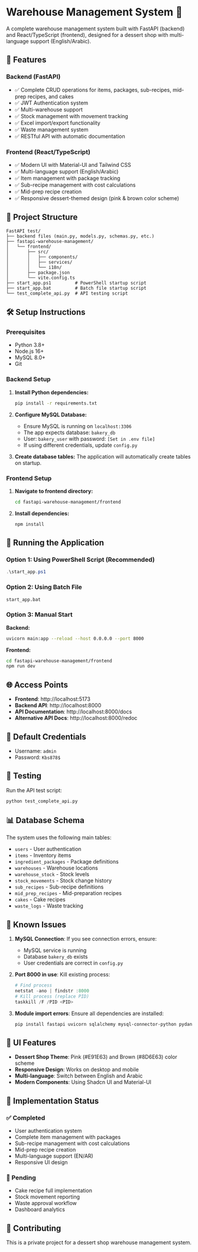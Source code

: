 # Warehouse Management System 🧁

A complete warehouse management system built with FastAPI (backend) and React/TypeScript (frontend), designed for a dessert shop with multi-language support (English/Arabic).

## 🚀 Features

### Backend (FastAPI)
- ✅ Complete CRUD operations for items, packages, sub-recipes, mid-prep recipes, and cakes
- ✅ JWT Authentication system
- ✅ Multi-warehouse support
- ✅ Stock management with movement tracking
- ✅ Excel import/export functionality
- ✅ Waste management system
- ✅ RESTful API with automatic documentation

### Frontend (React/TypeScript)
- ✅ Modern UI with Material-UI and Tailwind CSS
- ✅ Multi-language support (English/Arabic)
- ✅ Item management with package tracking
- ✅ Sub-recipe management with cost calculations
- ✅ Mid-prep recipe creation
- ✅ Responsive dessert-themed design (pink & brown color scheme)

## 📁 Project Structure

```
FastAPI test/
├── backend files (main.py, models.py, schemas.py, etc.)
├── fastapi-warehouse-management/
│   └── frontend/
│       ├── src/
│       │   ├── components/
│       │   ├── services/
│       │   └── i18n/
│       ├── package.json
│       └── vite.config.ts
├── start_app.ps1         # PowerShell startup script
├── start_app.bat         # Batch file startup script
└── test_complete_api.py  # API testing script
```

## 🛠️ Setup Instructions

### Prerequisites
- Python 3.8+
- Node.js 16+
- MySQL 8.0+
- Git

### Backend Setup

1. **Install Python dependencies:**
   ```bash
   pip install -r requirements.txt
   ```

2. **Configure MySQL Database:**
   - Ensure MySQL is running on `localhost:3306`
   - The app expects database: `bakery_db`
   - User: `bakery_user` with password: `[Set in .env file]`
   - If using different credentials, update `config.py`

3. **Create database tables:**
   The application will automatically create tables on startup.

### Frontend Setup

1. **Navigate to frontend directory:**
   ```bash
   cd fastapi-warehouse-management/frontend
   ```

2. **Install dependencies:**
   ```bash
   npm install
   ```

## 🚀 Running the Application

### Option 1: Using PowerShell Script (Recommended)
```powershell
.\start_app.ps1
```

### Option 2: Using Batch File
```cmd
start_app.bat
```

### Option 3: Manual Start

**Backend:**
```bash
uvicorn main:app --reload --host 0.0.0.0 --port 8000
```

**Frontend:**
```bash
cd fastapi-warehouse-management/frontend
npm run dev
```

## 🌐 Access Points

- **Frontend**: http://localhost:5173
- **Backend API**: http://localhost:8000
- **API Documentation**: http://localhost:8000/docs
- **Alternative API Docs**: http://localhost:8000/redoc

## 🔑 Default Credentials

- Username: `admin`
- Password: `Kbs878$`

## 🧪 Testing

Run the API test script:
```bash
python test_complete_api.py
```

## 📊 Database Schema

The system uses the following main tables:
- `users` - User authentication
- `items` - Inventory items
- `ingredient_packages` - Package definitions
- `warehouses` - Warehouse locations
- `warehouse_stock` - Stock levels
- `stock_movements` - Stock change history
- `sub_recipes` - Sub-recipe definitions
- `mid_prep_recipes` - Mid-preparation recipes
- `cakes` - Cake recipes
- `waste_logs` - Waste tracking

## 🐛 Known Issues

1. **MySQL Connection**: If you see connection errors, ensure:
   - MySQL service is running
   - Database `bakery_db` exists
   - User credentials are correct in `config.py`

2. **Port 8000 in use**: Kill existing process:
   ```powershell
   # Find process
   netstat -ano | findstr :8000
   # Kill process (replace PID)
   taskkill /F /PID <PID>
   ```

3. **Module import errors**: Ensure all dependencies are installed:
   ```bash
   pip install fastapi uvicorn sqlalchemy mysql-connector-python pydantic-settings python-jose passlib pandas openpyxl python-multipart
   ```

## 🎨 UI Features

- **Dessert Shop Theme**: Pink (#E91E63) and Brown (#8D6E63) color scheme
- **Responsive Design**: Works on desktop and mobile
- **Multi-language**: Switch between English and Arabic
- **Modern Components**: Using Shadcn UI and Material-UI

## 📝 Implementation Status

### ✅ Completed
- User authentication system
- Complete item management with packages
- Sub-recipe management with cost calculations
- Mid-prep recipe creation
- Multi-language support (EN/AR)
- Responsive UI design

### 🚧 Pending
- Cake recipe full implementation
- Stock movement reporting
- Waste approval workflow
- Dashboard analytics

## 🤝 Contributing

This is a private project for a dessert shop warehouse management system. 